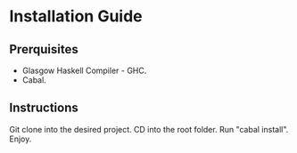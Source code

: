 # Installation Guide

## Prerquisites
* Glasgow Haskell Compiler - GHC.
* Cabal.

## Instructions
Git clone into the desired project. CD into the root folder. Run "cabal install". Enjoy.

